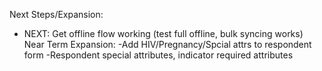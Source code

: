Next Steps/Expansion:
   - NEXT: Get offline flow working (test full offline, bulk syncing works)
Near Term Expansion:
   -Add HIV/Pregnancy/Spcial attrs to respondent form
   -Respondent special attributes, indicator required attributes